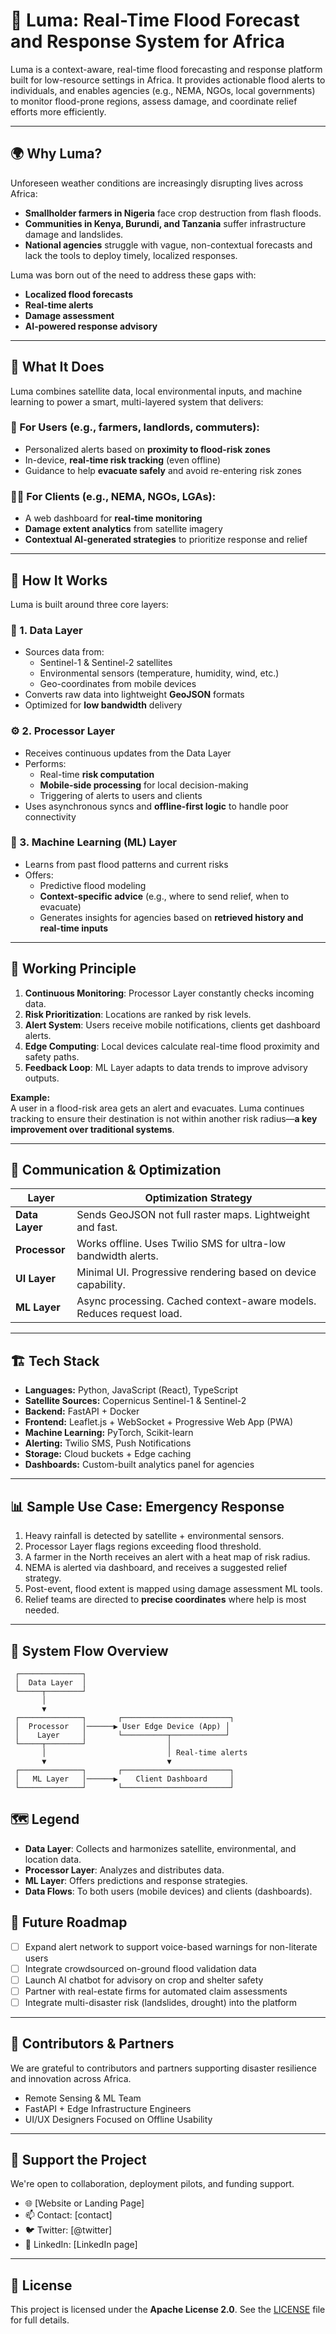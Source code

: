 # 🌊 Luma: Real-Time Flood Forecast and Response System for Africa

Luma is a context-aware, real-time flood forecasting and response platform built for low-resource settings in Africa. It provides actionable flood alerts to individuals, and enables agencies (e.g., NEMA, NGOs, local governments) to monitor flood-prone regions, assess damage, and coordinate relief efforts more efficiently.

---

## 🌍 Why Luma?

Unforeseen weather conditions are increasingly disrupting lives across Africa:

- **Smallholder farmers in Nigeria** face crop destruction from flash floods.
- **Communities in Kenya, Burundi, and Tanzania** suffer infrastructure damage and landslides.
- **National agencies** struggle with vague, non-contextual forecasts and lack the tools to deploy timely, localized responses.

Luma was born out of the need to address these gaps with:
- **Localized flood forecasts**
- **Real-time alerts**
- **Damage assessment**
- **AI-powered response advisory**

---

## 🚀 What It Does

Luma combines satellite data, local environmental inputs, and machine learning to power a smart, multi-layered system that delivers:

### 👤 For Users (e.g., farmers, landlords, commuters):
- Personalized alerts based on **proximity to flood-risk zones**
- In-device, **real-time risk tracking** (even offline)
- Guidance to help **evacuate safely** and avoid re-entering risk zones

### 🧑‍💼 For Clients (e.g., NEMA, NGOs, LGAs):
- A web dashboard for **real-time monitoring**
- **Damage extent analytics** from satellite imagery
- **Contextual AI-generated strategies** to prioritize response and relief

---

## 🧠 How It Works

Luma is built around three core layers:

### 📡 1. **Data Layer**
- Sources data from:
  - Sentinel-1 & Sentinel-2 satellites
  - Environmental sensors (temperature, humidity, wind, etc.)
  - Geo-coordinates from mobile devices
- Converts raw data into lightweight **GeoJSON** formats
- Optimized for **low bandwidth** delivery

### ⚙️ 2. **Processor Layer**
- Receives continuous updates from the Data Layer
- Performs:
  - Real-time **risk computation**
  - **Mobile-side processing** for local decision-making
  - Triggering of alerts to users and clients
- Uses asynchronous syncs and **offline-first logic** to handle poor connectivity

### 🤖 3. **Machine Learning (ML) Layer**
- Learns from past flood patterns and current risks
- Offers:
  - Predictive flood modeling
  - **Context-specific advice** (e.g., where to send relief, when to evacuate)
  - Generates insights for agencies based on **retrieved history and real-time inputs**

---

## 🔄 Working Principle

1. **Continuous Monitoring**: Processor Layer constantly checks incoming data.
2. **Risk Prioritization**: Locations are ranked by risk levels.
3. **Alert System**: Users receive mobile notifications, clients get dashboard alerts.
4. **Edge Computing**: Local devices calculate real-time flood proximity and safety paths.
5. **Feedback Loop**: ML Layer adapts to data trends to improve advisory outputs.

**Example:**  
A user in a flood-risk area gets an alert and evacuates. Luma continues tracking to ensure their destination is not within another risk radius—**a key improvement over traditional systems**.

---

## 💬 Communication & Optimization

| Layer            | Optimization Strategy |
|------------------|------------------------|
| **Data Layer**   | Sends GeoJSON not full raster maps. Lightweight and fast. |
| **Processor**    | Works offline. Uses Twilio SMS for ultra-low bandwidth alerts. |
| **UI Layer**     | Minimal UI. Progressive rendering based on device capability. |
| **ML Layer**     | Async processing. Cached context-aware models. Reduces request load. |

---

## 🏗️ Tech Stack

- **Languages:** Python, JavaScript (React), TypeScript
- **Satellite Sources:** Copernicus Sentinel-1 & Sentinel-2
- **Backend:** FastAPI + Docker
- **Frontend:** Leaflet.js + WebSocket + Progressive Web App (PWA)
- **Machine Learning:** PyTorch, Scikit-learn
- **Alerting:** Twilio SMS, Push Notifications
- **Storage:** Cloud buckets + Edge caching
- **Dashboards:** Custom-built analytics panel for agencies

---

## 📊 Sample Use Case: Emergency Response

1. Heavy rainfall is detected by satellite + environmental sensors.
2. Processor Layer flags regions exceeding flood threshold.
3. A farmer in the North receives an alert with a heat map of risk radius.
4. NEMA is alerted via dashboard, and receives a suggested relief strategy.
5. Post-event, flood extent is mapped using damage assessment ML tools.
6. Relief teams are directed to **precise coordinates** where help is most needed.

---

## 🔄 System Flow Overview

```text
 ┌──────────────┐
 │  Data Layer  │
 └─────┬────────┘
       │
       ▼
 ┌──────────────┐       ┌────────────────────────┐
 │  Processor   │──────▶ User Edge Device (App) │
 │    Layer     │       └──────────┬────────────┘
 └─────┬────────┘                  │
       │                           │ Real-time alerts
       ▼                           ▼
 ┌──────────────┐       ┌────────────────────────┐
 │   ML Layer   │──────▶    Client Dashboard     │
 └──────────────┘       └────────────────────────┘

```
## 🗺️ Legend

- **Data Layer**: Collects and harmonizes satellite, environmental, and location data.
- **Processor Layer**: Analyzes and distributes data.
- **ML Layer**: Offers predictions and response strategies.
- **Data Flows**: To both users (mobile devices) and clients (dashboards).



## 🧪 Future Roadmap

- [ ] Expand alert network to support voice-based warnings for non-literate users
- [ ] Integrate crowdsourced on-ground flood validation data
- [ ] Launch AI chatbot for advisory on crop and shelter safety
- [ ] Partner with real-estate firms for automated claim assessments
- [ ] Integrate multi-disaster risk (landslides, drought) into the platform

---

## 👥 Contributors & Partners

We are grateful to contributors and partners supporting disaster resilience and innovation across Africa.

- Remote Sensing & ML Team  
- FastAPI + Edge Infrastructure Engineers  
- UI/UX Designers Focused on Offline Usability

---

## 🤝 Support the Project

We're open to collaboration, deployment pilots, and funding support.

- 🌐 [Website or Landing Page]
- 📫 Contact: [contact]
- 🐦 Twitter: [@twitter]
- 💼 LinkedIn: [LinkedIn page]

---

## 📜 License

This project is licensed under the **Apache License 2.0**. See the [LICENSE](LICENSE) file for full details.


